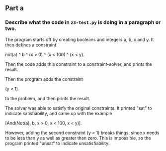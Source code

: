 ## Part a

### Describe what the code in `z3-test.py` is doing in a paragraph or two.

The program starts off by creating booleans and integers a, b, x and y. It then defines a constraint 

not(a) ^ b ^ (x > 0) ^ (x < 100) ^ (x < y).

Then the code adds this constraint to a constraint-solver, and prints the result. 

Then the program adds the constraint 

(y < 1) 

to the problem, and then prints the result. 


The solver was able to satisfy the original constraints. It printed "sat" to indicate satisfiability, and came up with the example 

[And(Not(a), b, x > 0, x < 100, x < y)].

However, adding the second constraint (y < 1) breaks things, since x needs to be less than y as well as greater than zero. This is impossible, so the program printed "unsat" to indicate unsatisfiability. 